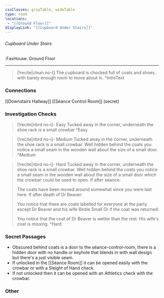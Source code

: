 ```yaml
---
cssClasses: grayTable, wideTable
type: room
locations:
 - "[[Ground Floor]]"
displayLink: "[[Cupboard Under Stairs]]"
---
```

###### Cupboard Under Stairs
<span class="sub2">:FasHouse: Ground Floor</span>

---

> [!recite|clean no-t]
>	The cupboard is chocked full of coats and shoes, with barely enough room to move about in.
>^IntroText
	
### Connections
[[Downstairs Hallway]]
[[Séance Control Room]] (secret)

### Investigation Checks

> [!recite|nbrd no-i]- Easy
>	Tucked away in the corner, underneath the shoe rack is a small crowbar
>^Easy

> [!recite|nbrd no-i]- Medium
>	Tucked away in the corner, underneath the shoe rack is a small crowbar. Well hidden behind the coats you notice a small seam in the wooden wall about the size of a small door.
>^Medium

> [!recite|nbrd no-i]- Hard
>	Tucked away in the corner, underneath the shoe rack is a small crowbar. Well hidden behind the coats you notice a small seam in the wooden wall about the size of a small door which the crowbar could be used to open.
> If after séance:
> 
> 	The coats have been moved around somewhat since you were last here.
> If after death of Dr Beaver:
> 
>	You notice that there are coats labelled for everyone at the party except Dr Beaver and his wife Birdie Small
> Or if the coat was returned:
> 
> 	You notice that the coat of Dr Beaver is wetter than the rest. His wife's coat is missing.
>^Hard

### Secret Passages
- Obscured behind coats is a door to the ⁠séance-control-room, there is a hidden door with no handle or keyhole that blends in with wall design but there's a just visible seam.
- If unlocked in the ⁠[[Séance Room]] it can be opened easily with the crowbar or with a Sleight of Hand check.
- If not unlocked then it can be opened with an Athletics check with the crowbar.

### Other


